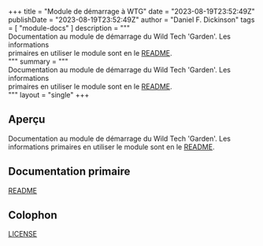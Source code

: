 +++
title = "Module de démarrage à WTG"
date = "2023-08-19T23:52:49Z"
publishDate = "2023-08-19T23:52:49Z"
author = "Daniel F. Dickinson"
tags = [
	"module-docs"
]
description = """\
Documentation au module de démarrage du Wild Tech 'Garden'. Les informations \
primaires en utiliser le module sont en le [README](README.fr.md). \
"""
summary = """\
Documentation au module de démarrage du Wild Tech 'Garden'. Les informations \
primaires en utiliser le module sont en le [README](README.fr.md). \
"""
layout = "single"
+++

## Aperçu

Documentation au module de démarrage du Wild Tech 'Garden'. Les informations
primaires en utiliser le module sont en le [README](README.fr.md).

## Documentation primaire

[README](README.fr.md)  

## Colophon

[LICENSE](LICENSE)
